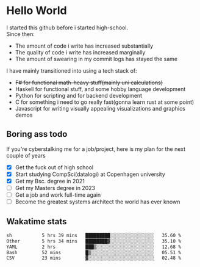 # Hello World

I started this github before i started high-school.  
Since then:
- The amount of code i write has increased substantially
- The quality of code i write has increased marginally
- The amount of swearing in my commit logs has stayed the same

I have mainly transitioned into using a tech stack of:
- ~~F# for functional math-heavy stuff(mainly uni calculations)~~
- Haskell for functional stuff, and some hobby language development
- Python for scripting and for backend development
- C for something i need to go really fast(gonna learn rust at some point)
- Javascript for writing visually appealing visualizations and graphics demos

## Boring ass todo
If you're cyberstalking me for a job/project, here is my plan for the next couple of years
- [x] Get the fuck out of high school
- [x] Start studying CompSci(datalogi) at Copenhagen university
- [x] Get my Bsc. degree in 2021
- [ ] Get my Masters degree in 2023
- [ ] Get a job and work full-time again
- [ ] Become the greatest systems architect the world has ever known

## Wakatime stats
<!--START_SECTION:waka-->

```txt
sh           5 hrs 39 mins   █████████░░░░░░░░░░░░░░░░   35.60 %
Other        5 hrs 34 mins   ████████▓░░░░░░░░░░░░░░░░   35.10 %
YAML         2 hrs           ███▒░░░░░░░░░░░░░░░░░░░░░   12.68 %
Bash         52 mins         █▒░░░░░░░░░░░░░░░░░░░░░░░   05.51 %
CSV          23 mins         ▓░░░░░░░░░░░░░░░░░░░░░░░░   02.48 %
```

<!--END_SECTION:waka-->
